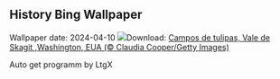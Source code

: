 ## History Bing Wallpaper
Wallpaper date: 2024-04-10
![](https://www.bing.com/th?id=OHR.SkagitValleyTulips_PT-BR5378800364_UHD.jpg&w=1000)Download: [Campos de tulipas, Vale de Skagit ,Washington, EUA (© Claudia Cooper/Getty Images)](https://www.bing.com/th?id=OHR.SkagitValleyTulips_PT-BR5378800364_UHD.jpg)

Auto get programm by LtgX
